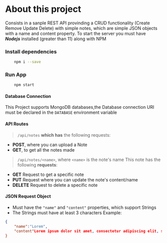 # About this project
Consists in a sanple REST API provinding a CRUD functionality (Create Remove Update Delete) with simple notes, which are simple JSON objects with a name and content property.
To start the server you must have ***Nodejs*** installed (greater than 11) along with NPM

### Install dependencies
```bash
    npm i --save
```
### Run App
```bash
    npm start
```
#### Database Connection
This Project supports MongoDB databases,the Database connection URI must be declared in the `DATABASE` environment variable
#### API Routes
> `/api/notes`    __which has__ the following requests:
* **POST**, where you can upload a Note
* **GET**, to get all the notes made
> `/api/notes/<name>`, where `<name>` is the note's name
> This note has the following **requests**:
* **GET** Request to get a specific note
* **PUT** Request where you can update the note's content/name
* **DELETE** Request to delete a specific note

#### JSON Request Object
* Must have the `"name"` and `"content"` properties, which support Strings
* The Strings must have at least 3 characters
Example:
```json
{
    "name":"Lorem",
    "content"Lorem ipsum dolor sit amet, consectetur adipiscing elit, sed do eiusmod tempor incididunt ut labore et dolore magna aliqua. Ut enim ad minim veniam, quis nostrud exercitation ullamco laboris nisi ut aliquip ex ea commodo consequat. Duis aute irure dolor in reprehenderit in voluptate velit esse cillum dolore eu fugiat nulla pariatur."
}
``` 